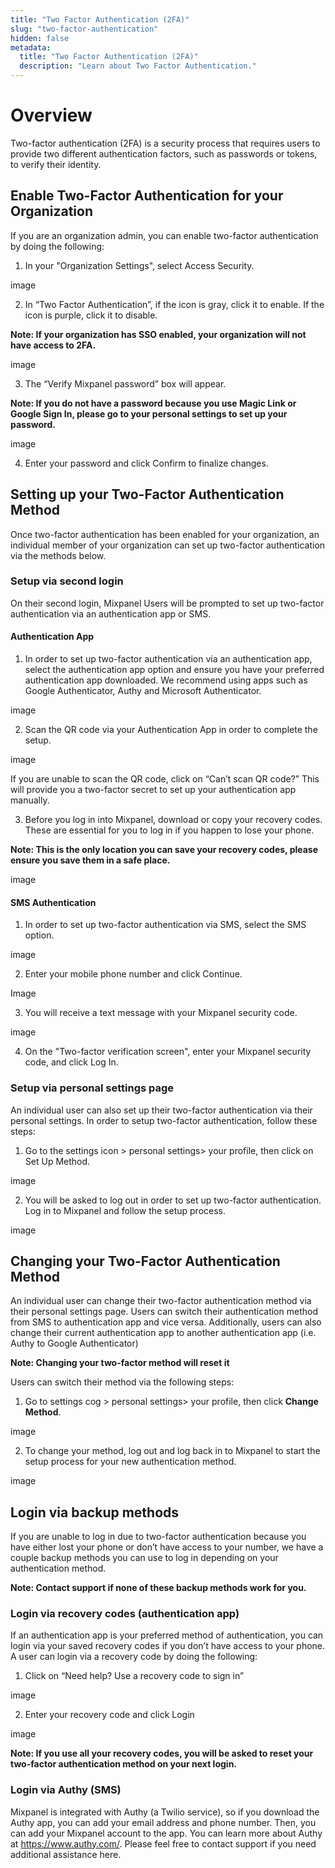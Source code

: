 ```yaml
---
title: "Two Factor Authentication (2FA)"
slug: "two-factor-authentication"
hidden: false
metadata: 
  title: "Two Factor Authentication (2FA)"
  description: "Learn about Two Factor Authentication."
---
```


# Overview

Two-factor authentication (2FA) is a security process that requires users to provide two different authentication factors, such as passwords or tokens, to verify their identity.


## Enable Two-Factor Authentication for your Organization

If you are an organization admin, you can enable two-factor authentication by doing the following:

1. In your "Organization Settings", select Access Security.

image

2. In “Two Factor Authentication”, if the icon is gray, click it to enable. If the icon is purple, click it to disable.

**Note: If your organization has SSO enabled, your organization will not have access to 2FA.**

image

3. The “Verify Mixpanel password” box will appear.

**Note: If you do not have a password because you use Magic Link or Google Sign In, please go to your personal settings to set up your password.**

image

4. Enter your password and click Confirm to finalize changes.

## Setting up your Two-Factor Authentication Method

Once two-factor authentication has been enabled for your organization, an individual member of your organization can set up two-factor authentication via the methods below.

### Setup via second login

On their second login, Mixpanel Users will be prompted to set up two-factor authentication via an authentication app or SMS.

#### Authentication App

1. In order to set up two-factor authentication via an authentication app, select the authentication app option and ensure you have your preferred authentication app downloaded. We recommend using apps such as Google Authenticator, Authy and Microsoft Authenticator.

image

2. Scan the QR code via your Authentication App in order to complete the setup.

image

If you are unable to scan the QR code, click on “Can’t scan QR code?” This will provide you a two-factor secret to set up your authentication app manually.

3. Before you log in into Mixpanel, download or copy your recovery codes. These are essential for you to log in if you happen to lose your phone.

**Note: This is the only location you can save your recovery codes, please ensure you save them in a safe place.**

image

#### SMS Authentication

1. In order to set up two-factor authentication via SMS, select the SMS option.

image

2. Enter your mobile phone number and click Continue.

Image

3. You will receive a text message with your Mixpanel security code.

image

4. On the "Two-factor verification screen", enter your Mixpanel security code, and click Log In.

### Setup via personal settings page

An individual user can also set up their two-factor authentication via their personal settings. In order to setup two-factor authentication, follow these steps:

1. Go to the settings icon > personal settings> your profile, then click on Set Up Method.

image

2. You will be asked to log out in order to set up two-factor authentication. Log in to Mixpanel and follow the setup process.

image

## Changing your Two-Factor Authentication Method

An individual user can change their two-factor authentication method via their personal settings page. Users can switch their authentication method from SMS to authentication app and vice versa. Additionally, users can also change their current authentication app to another authentication app (i.e. Authy to Google Authenticator)

**Note: Changing your two-factor method will reset it**

Users can switch their method via the following steps:

1. Go to settings cog > personal settings> your profile, then click **Change Method**.

image

2. To change your method, log out and log back in to Mixpanel to start the setup process for your new authentication method.

image

## Login via backup methods

If you are unable to log in due to two-factor authentication because you have either lost your phone or don’t have access to your number, we have a couple backup methods you can use to log in depending on your authentication method.

**Note: Contact support if none of these backup methods work for you.**

### Login via recovery codes (authentication app)

If an authentication app is your preferred method of authentication, you can login via your saved recovery codes if you don’t have access to your phone. A user can login via a recovery code by doing the following:

1. Click on “Need help? Use a recovery code to sign in”

image

2. Enter your recovery code and click Login

image

**Note: If you use all your recovery codes, you will be asked to reset your two-factor authentication method on your next login.**

### Login via Authy (SMS)

Mixpanel is integrated with Authy (a Twilio service), so if you download the Authy app, you can add your email address and phone number. Then, you can add your Mixpanel account to the app. You can learn more about Authy at https://www.authy.com/. Please feel free to contact support if you need additional assistance here.
